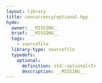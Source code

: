 ```yaml
---
layout: library
title: concurrency/optional.hpp
hyde:
  owner: __MISSING__
  brief: __MISSING__
  tags:
    - sourcefile
  library-type: sourcefile
  typedefs:
    optional:
      definition: std::optional<T>
      description: __MISSING__
---
```

